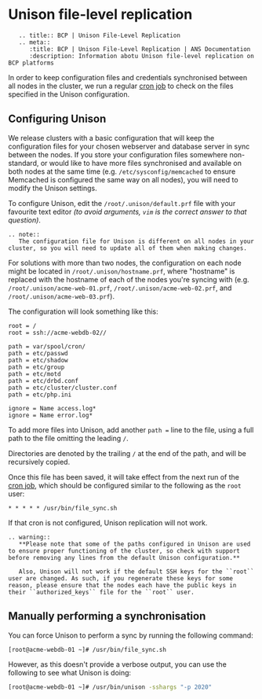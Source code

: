 # Unison file-level replication

```eval_rst
   .. title:: BCP | Unison File-Level Replication
   .. meta::
      :title: BCP | Unison File-Level Replication | ANS Documentation
      :description: Information abotu Unison file-level replication on BCP platforms
```

In order to keep configuration files and credentials synchronised between all nodes in the cluster, we run a regular [cron job](/operatingsystems/linux/basics/cron) to check on the files specified in the Unison configuration.

## Configuring Unison

We release clusters with a basic configuration that will keep the configuration files for your chosen webserver and database server in sync between the nodes. If you store your configuration files somewhere non-standard, or would like to have more files synchronised and available on both nodes at the same time (e.g. `/etc/sysconfig/memcached` to ensure Memcached is configured the same way on all nodes), you will need to modify the Unison settings.

To configure Unison, edit the `/root/.unison/default.prf` file with your favourite text editor *(to avoid arguments, `vim` is the correct answer to that question)*.

```eval_rst
.. note::
   The configuration file for Unison is different on all nodes in your cluster, so you will need to update all of them when making changes.
```

For solutions with more than two nodes, the configuration on each node might be located in `/root/.unison/hostname.prf`, where "hostname" is replaced with the hostname of each of the nodes you're syncing with (e.g. `/root/.unison/acme-web-01.prf`, `/root/.unison/acme-web-02.prf`, and `/root/.unison/acme-web-03.prf`).

The configuration will look something like this:

```console
root = /
root = ssh://acme-webdb-02//

path = var/spool/cron/
path = etc/passwd
path = etc/shadow
path = etc/group
path = etc/motd
path = etc/drbd.conf
path = etc/cluster/cluster.conf
path = etc/php.ini

ignore = Name access.log*
ignore = Name error.log*
```

To add more files into Unison, add another `path =` line to the file, using a full path to the file omitting the leading `/`.

Directories are denoted by the trailing `/` at the end of the path, and will be recursively copied.

Once this file has been saved, it will take effect from the next run of the [cron job](/operatingsystems/linux/basics/cron), which should be configured similar to the following as the `root` user:

```console
* * * * * /usr/bin/file_sync.sh
```

If that cron is not configured, Unison replication will not work.

```eval_rst
.. warning::
   **Please note that some of the paths configured in Unison are used to ensure proper functioning of the cluster, so check with support before removing any lines from the default Unison configuration.**

   Also, Unison will not work if the default SSH keys for the ``root`` user are changed. As such, if you regenerate these keys for some reason, please ensure that the nodes each have the public keys in their ``authorized_keys`` file for the ``root`` user.
```

## Manually performing a synchronisation

You can force Unison to perform a sync by running the following command:

```bash
[root@acme-webdb-01 ~]# /usr/bin/file_sync.sh
```

However, as this doesn't provide a verbose output, you can use the following to see what Unison is doing:

```bash
[root@acme-webdb-01 ~]# /usr/bin/unison -sshargs "-p 2020"
```
